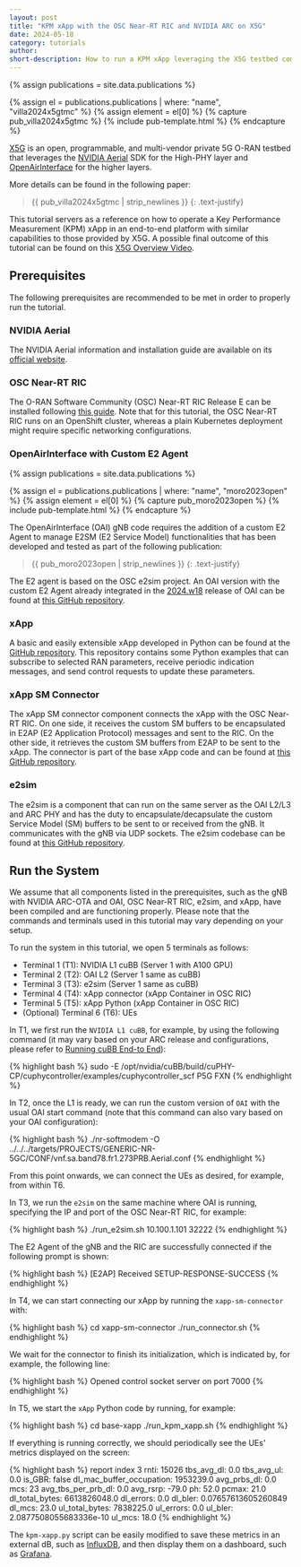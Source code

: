 ```yaml
---
layout: post
title: "KPM xApp with the OSC Near-RT RIC and NVIDIA ARC on X5G"
date: 2024-05-18
category: tutorials
author:
short-description: How to run a KPM xApp leveraging the X5G testbed comprising OAI, NVIDIA ARC-OTA, and the OSC Near-RT RIC
---
```


{% assign publications = site.data.publications %}

{% assign el = publications.publications | where: "name", "villa2024x5gtmc" %}
{% assign element = el[0] %}
{% capture pub_villa2024x5gtmc %}
{% include pub-template.html %}
{% endcapture %}

[X5G](https://openrangym.com/experimental-platforms/x5g) is an open, programmable, and multi-vendor private 5G O-RAN testbed that leverages the [NVIDIA Aerial](https://docs.nvidia.com/aerial/index.html) SDK for the High-PHY layer and [OpenAirInterface](https://openairinterface.org/) for the higher layers.

More details can be found in the following paper:
> {{ pub_villa2024x5gtmc | strip_newlines }}
> {: .text-justify}

This tutorial servers as a reference on how to operate a Key Performance Measurement (KPM) xApp in an end-to-end platform with similar capabilities to those provided by X5G. A possible final outcome of this tutorial can be found on this [X5G Overview Video](https://www.youtube.com/watch?v=_bYY12wuhzk&ab_channel=MichelePolese).


## Prerequisites
The following prerequisites are recommended to be met in order to properly run the tutorial.

### NVIDIA Aerial
The NVIDIA Aerial information and installation guide are available on its [official website](https://docs.nvidia.com/aerial/cuda-accelerated-ran/index.html).

### OSC Near-RT RIC
The O-RAN Software Community (OSC) Near-RT RIC Release E can be installed following [this guide](https://docs.o-ran-sc.org/projects/o-ran-sc-ric-plt-ric-dep/en/latest/installation-guides.html). Note that for this tutorial, the OSC Near-RT RIC runs on an OpenShift cluster, whereas a plain Kubernetes deployment might require specific networking configurations.

### OpenAirInterface with Custom E2 Agent
{% assign publications = site.data.publications %}

{% assign el = publications.publications | where: "name", "moro2023open" %}
{% assign element = el[0] %}
{% capture pub_moro2023open %}
{% include pub-template.html %}
{% endcapture %}

The OpenAirInterface (OAI) gNB code requires the addition of a custom E2 Agent to manage E2SM (E2 Service Model) functionalities that has been developed and tested as part of the following publication:
> {{ pub_moro2023open | strip_newlines }}
> {: .text-justify}

The E2 agent is based on the OSC e2sim project. An OAI version with the custom E2 Agent already integrated in the [2024.w18](https://gitlab.eurecom.fr/oai/openairinterface5g/-/tags/2024.w18) release of OAI can be found at [this GitHub repository](https://github.com/wineslab/x5g-openairinterface/tree/2024w18_e2agent).

### xApp
A basic and easily extensible xApp developed in Python can be found at the [GitHub repository](https://github.com/wineslab/xapp-oai/tree/kpm-xapp). This repository contains some Python examples that can subscribe to selected RAN parameters, receive periodic indication messages, and send control requests to update these parameters.

### xApp SM Connector
The xApp SM connector component connects the xApp with the OSC Near-RT RIC. On one side, it receives the custom SM buffers to be encapsulated in E2AP (E2 Application Protocol) messages and sent to the RIC. On the other side, it retrieves the custom SM buffers from E2AP to be sent to the xApp. The connector is part of the base xApp code and can be found at [this GitHub repository](https://github.com/wineslab/xapp-oai/tree/kpm-xapp).

### e2sim
The e2sim is a component that can run on the same server as the OAI L2/L3 and ARC PHY and has the duty to encapsulate/decapsulate the custom Service Model (SM) buffers to be sent to or received from the gNB. It communicates with the gNB via UDP sockets. The e2sim codebase can be found at [this GitHub repository](https://github.com/wineslab/ran-e2sim/tree/x5g-e2sim).


## Run the System

We assume that all components listed in the prerequisites, such as the gNB with NVIDIA ARC-OTA and OAI, OSC Near-RT RIC, e2sim, and xApp, have been compiled and are functioning properly. Please note that the commands and terminals used in this tutorial may vary depending on your setup.

To run the system in this tutorial, we open 5 terminals as follows:
- Terminal 1 (T1): NVIDIA L1 cuBB (Server 1 with A100 GPU)
- Terminal 2 (T2): OAI L2 (Server 1 same as cuBB)
- Terminal 3 (T3): e2sim (Server 1 same as cuBB)
- Terminal 4 (T4): xApp connector (xApp Container in OSC RIC)
- Terminal 5 (T5): xApp Python (xApp Container in OSC RIC)
- (Optional) Terminal 6 (T6): UEs

In T1, we first run the `NVIDIA L1 cuBB`, for example, by using the following command (it may vary based on your ARC release and configurations, please refer to [Running cuBB End-to End](https://docs.nvidia.com/aerial/cuda-accelerated-ran/aerial_cubb/cubb_quickstart/running_cubb-end-to-end.html)):

{% highlight bash %}
sudo -E /opt/nvidia/cuBB/build/cuPHY-CP/cuphycontroller/examples/cuphycontroller_scf P5G FXN
{% endhighlight %}

In T2, once the L1 is ready, we can run the custom version of `OAI` with the usual OAI start command (note that this command can also vary based on your OAI configuration):

{% highlight bash %}
./nr-softmodem -O ../../../targets/PROJECTS/GENERIC-NR-5GC/CONF/vnf.sa.band78.fr1.273PRB.Aerial.conf
{% endhighlight %}

From this point onwards, we can connect the UEs as desired, for example, from within T6.

In T3, we run the `e2sim` on the same machine where OAI is running, specifying the IP and port of the OSC Near-RT RIC, for example:

{% highlight bash %}
./run_e2sim.sh 10.100.1.101 32222
{% endhighlight %}

The E2 Agent of the gNB and the RIC are successfully connected if the following prompt is shown:

{% highlight bash %}
[E2AP] Received SETUP-RESPONSE-SUCCESS
{% endhighlight %}

In T4, we can start connecting our xApp by running the `xapp-sm-connector` with:

{% highlight bash %}
cd xapp-sm-connector
./run_connector.sh
{% endhighlight %}

We wait for the connector to finish its initialization, which is indicated by, for example, the following line:

{% highlight bash %}
Opened control socket server on port 7000
{% endhighlight %}

In T5, we start the `xApp` Python code by running, for example:

{% highlight bash %}
cd base-xapp
./run_kpm_xapp.sh
{% endhighlight %}

If everything is running correctly, we should periodically see the UEs' metrics displayed on the screen:

{% highlight bash %}
report index 3
rnti: 15026
tbs_avg_dl: 0.0
tbs_avg_ul: 0.0
is_GBR: false
dl_mac_buffer_occupation: 1953239.0
avg_prbs_dl: 0.0
mcs: 23
avg_tbs_per_prb_dl: 0.0
avg_rsrp: -79.0
ph: 52.0
pcmax: 21.0
dl_total_bytes: 6613826048.0
dl_errors: 0.0
dl_bler: 0.07657613605260849
dl_mcs: 23.0
ul_total_bytes: 7838225.0
ul_errors: 0.0
ul_bler: 2.0877508055683336e-10
ul_mcs: 18.0
{% endhighlight %}

The `kpm-xapp.py` script can be easily modified to save these metrics in an external dB, such as [InfluxDB](https://docs.influxdata.com/influxdb/v2/install/?t=Docker#start-and-configure-influxdb), and then display them on a dashboard, such as [Grafana](https://grafana.com/docs/grafana/v9.3/getting-started/build-first-dashboard/).